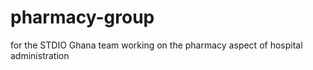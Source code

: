 pharmacy-group
==============

for the STDIO Ghana team working on the pharmacy aspect of hospital administration
